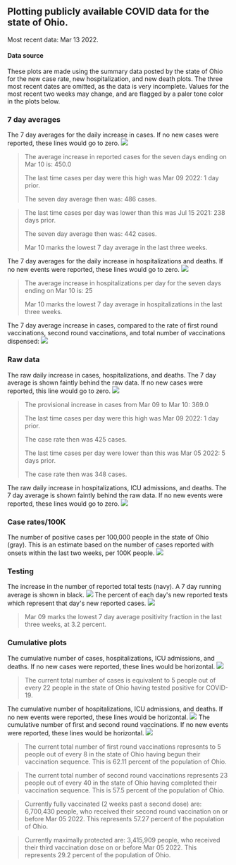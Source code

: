 ## Plotting publicly available COVID data for the state of Ohio. 

Most recent data: Mar 13 2022. 

#### Data source
These plots are made using the summary data posted by the state of Ohio for the new case rate,
    new hospitalization, and new death plots. The three most recent dates are omitted, as the data is very incomplete. Values for the most recent two weeks may change, and are flagged by a paler tone color in the plots below. 

### 7 day averages
The 7 day averages for the daily increase in cases. If no new cases were reported, these lines would go to zero.
![](7dayaverage_cases.png)

>The average increase in reported cases for the seven days ending on Mar 10 is: 450.0
>
>The last time cases per day were this high was Mar 09 2022: 1 day prior.
>
>The seven day average then was: 486 cases.

>
>The last time cases per day was lower than this was Jul 15 2021: 238 days prior.
>
>The seven day average then was: 442 cases.
>
>Mar 10 marks the lowest 7 day average in the last three weeks.

The 7 day averages for the daily increase in hospitalizations and deaths. If no new events were reported, these lines would go to zero.
![](7dayaverage_hospital.png)

>The average increase in hospitalizations per day for the seven days ending on Mar 10 is: 25
>
>Mar 10 marks the lowest 7 day average in hospitalizations in the last three weeks.

The 7 day average increase in cases, compared to the rate of first round vaccinations, second round vaccinations, and total number of vaccinations dispensed:
![](DailyVaccinationsCases.png)

### Raw data
The raw daily increase in cases, hospitalizations, and deaths. The 7 day average is shown faintly behind the raw data. If no new cases were reported, this line would go to zero.
![](DailyCases.png)

>The provisional increase in cases from Mar 09 to Mar 10: 369.0 
>
>The last time cases per day were this high was Mar 09 2022: 1 day prior. 
>
>The case rate then was 425 cases.
>
>The last time cases per day were lower than this was Mar 05 2022: 5 days prior. 
>
>The case rate then was 348 cases.

The raw daily increase in hospitalizations, ICU admissions, and deaths. The 7 day average is shown faintly behind the raw data. If no new events were reported, these lines would go to zero.
![](DailyHospitalizations.png)

### Case rates/100K 

The number of positive cases per 100,000 people in the state of Ohio (gray). This is an estimate based on the number of cases reported with onsets within the last two weeks, per 100K people.
![](7dayaverage_rate.png)
### Testing

The increase in the number of reported total tests (navy). A 7 day running average is shown in black.
![](DailyTests.png)
The percent of each day's new reported tests which represent that day's new reported cases.
![](percentpositive_tests.png)

>Mar 09 marks the lowest 7 day average positivity fraction in the last three weeks, at 3.2 percent.

### Cumulative plots
The cumulative number of cases, hospitalizations, ICU admissions, and deaths. If no new cases were reported, these lines would be horizontal.
![](Cases.png)

>The current total number of cases is equivalent to 5 people out of every 22 people in the state of Ohio having tested positive for COVID-19.

The cumulative number of hospitalizations, ICU admissions, and deaths. If no new events were reported, these lines would be horizontal.
![](Hospitalizations.png)
The cumulative number of first and second round vaccinations. If no new events were reported, these lines would be horizontal.
![](Vaccinations.png)

>The current total number of first round vaccinations represents to 5 people out of every 8 in the state of Ohio having begun their vaccination sequence.
>This is 62.11 percent of the population of Ohio.

>The current total number of second round vaccinations represents 23 people out of every 40 in the state of Ohio having completed their vaccination sequence.
>This is 57.5 percent of the population of Ohio.

>Currently fully vaccinated (2 weeks past a second dose) are: 6,700,430 people, who received their second round vaccination on or before Mar 05 2022.
>This represents 57.27 percent of the population of Ohio.

>Currently maximally protected are: 3,415,909 people, who received their third vaccination dose on or before Mar 05 2022.
>This represents 29.2 percent of the population of Ohio.


